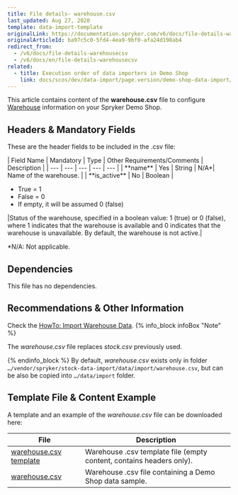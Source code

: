 ```yaml
---
title: File details- warehouse.csv
last_updated: Aug 27, 2020
template: data-import-template
originalLink: https://documentation.spryker.com/v6/docs/file-details-warehousecsv
originalArticleId: ba97c5c0-5fd4-4ea9-9bf0-afa24d198ab4
redirect_from:
  - /v6/docs/file-details-warehousecsv
  - /v6/docs/en/file-details-warehousecsv
related:
  - title: Execution order of data importers in Demo Shop
    link: docs/scos/dev/data-import/page.version/demo-shop-data-import/execution-order-of-data-importers-in-demo-shop.html
---
```


This article contains content of the **warehouse.csv** file to configure [Warehouse](/docs/scos/user/features/{{page.version}}/inventory-management-feature-overview.html) information on your Spryker Demo Shop.

## Headers & Mandatory Fields 
These are the header fields to be included in the .csv file:

<div>
| Field Name | Mandatory | Type | Other Requirements/Comments | Description |
| --- | --- | --- | --- | --- |
| **name** | Yes | String | N/A*| Name of the warehouse. |
| **is_active** | No | Boolean | <ul><li>True = 1</li><li>False = 0</li><li>If empty, it will be assumed 0 (false)</li></ul>|Status of the warehouse, specified in a boolean value: 1 (true) or 0 (false), where 1 indicates that the warehouse is available and 0 indicates that the warehouse is unavailable. By default, the warehouse is not active.|
</div>

*N/A: Not applicable.

## Dependencies
This file has no dependencies.

## Recommendations & Other Information
Check the [HowTo: Import Warehouse Data](/docs/scos/dev/tutorials-and-howtos/howtos/feature-howtos/data-imports/howto-import-warehouse-data.html).
{% info_block infoBox "Note" %}

The *warehouse.csv* file replaces *stock.csv* previously used. 

{% endinfo_block %}
By default, *warehouse.csv* exists only in folder `…/vendor/spryker/stock-data-import/data/import/warehouse.csv`, but can be also be copied into `…/data/import` folder. 


## Template File & Content Example
A template and an example of the *warehouse.csv* file can be downloaded here:

| File | Description |
| --- | --- |
| [warehouse.csv template](https://spryker.s3.eu-central-1.amazonaws.com/docs/Developer+Guide/Back-End/Data+Manipulation/Data+Ingestion/Data+Import/Data+Import+Categories/Commerce+Setup/Template+warehouse.csv) | Warehouse .csv template file (empty content, contains headers only). |
| [warehouse.csv](https://spryker.s3.eu-central-1.amazonaws.com/docs/Developer+Guide/Back-End/Data+Manipulation/Data+Ingestion/Data+Import/Data+Import+Categories/Commerce+Setup/warehouse.csv) | Warehouse .csv file containing a Demo Shop data sample. |
